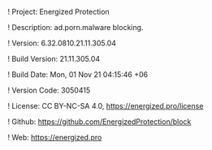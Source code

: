 ! Project: Energized Protection

! Description: ad.porn.malware blocking.

! Version: 6.32.0810.21.11.305.04

! Build Version: 21.11.305.04

! Build Date: Mon, 01 Nov 21 04:15:46 +06

! Version Code: 3050415

! License: CC BY-NC-SA 4.0, https://energized.pro/license

! Github: https://github.com/EnergizedProtection/block

! Web: https://energized.pro
